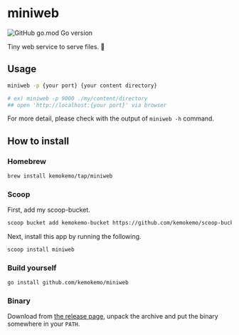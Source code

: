 # miniweb

![GitHub go.mod Go version](https://img.shields.io/github/go-mod/go-version/kemokemo/miniweb)

Tiny web service to serve files. :tada:

## Usage

```sh
miniweb -p {your port} {your content directory}

# ex) miniweb -p 9000 ./my/content/directory
## open 'http://localhost:{your port}' via browser
```

For more detail, please check with the output of `miniweb -h` command.

## How to install

### Homebrew

```sh
brew install kemokemo/tap/miniweb
```

### Scoop

First, add my scoop-bucket.

```sh
scoop bucket add kemokemo-bucket https://github.com/kemokemo/scoop-bucket.git
```

Next, install this app by running the following.

```sh
scoop install miniweb
```

### Build yourself

```sh
go install github.com/kemokemo/miniweb
```

### Binary

Download from [the release page](https://github.com/kemokemo/miniweb/releases/latest), unpack the archive and put the binary somewhere in your `PATH`.
